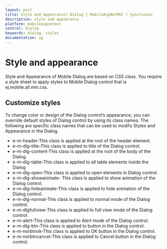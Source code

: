 ```yaml
---
layout: post
title: Style and Appearance| Dialog | MobileAspNetMVC | Syncfusion
description: style and appearance
platform: mobileaspnetmvc
control: Dialog
keywords: dialog, styles
documentation: ug
---
```


# Style and appearance

Style and Appearance of Mobile Dialog are based on CSS class. You require a style sheet to apply styles to Mobile Dialog control that is ej.mobile.all.min.css.

## Customize styles

To change color or design of the Dialog control’s appearance, you can override default styles of Dialog control by using its class names. The following are specific class names that can be used to modify Styles and Appearance in the Dialog.

* e-m-header-This class is applied at the root of the header element.
* e-m-dlg-title-This class is applied to title of the Dialog control.
* e-m-dlg-content-This class is applied at the root of the body of the Dialog.
* e-m-dlg-table-This class is applied to all table elements inside the Dialog
* e-m-dlg-open-This class is applied to open elements in Dialog control.
* e-m-dlg-showanimate- This class is applied to show animation of the Dialog control.
* e-m-dlg-hideanimate-This class is applied to hide animation of the Dialog control.
* e-m-dlg-normal-This class is applied to normal mode of the Dialog control.
* e-m-dlgfullview-This class is applied to full view mode of the Dialog control.
* e-m-alert-This class is applied to Alert mode of the Dialog control.
* e-m-dlg-btn-This class is applied to button in the Dialog control.
* e-m-norbtnok-This class is applied to OK button in the Dialog control.
* e-m-norbtncancel-This class is applied to Cancel button in the Dialog control.



